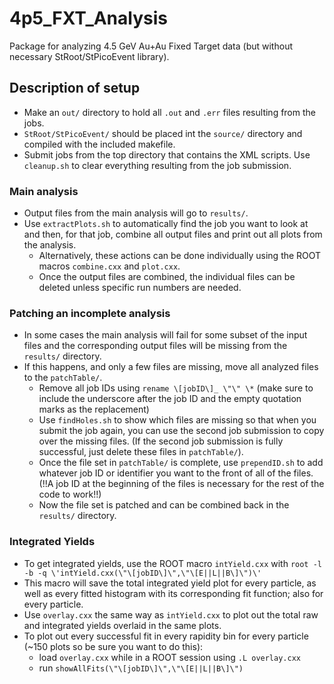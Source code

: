 # 4p5_FXT_Analysis
Package for analyzing 4.5 GeV Au+Au Fixed Target data (but without necessary StRoot/StPicoEvent library).

## Description of setup

* Make an `out/` directory to hold all `.out` and `.err` files resulting from the jobs. 
* `StRoot/StPicoEvent/` should be placed int the `source/` directory and compiled with the included makefile.
* Submit jobs from the top directory that contains the XML scripts. Use `cleanup.sh` to clear everything resulting from the job submission.

### Main analysis
* Output files from the main analysis will go to `results/`. 
* Use `extractPlots.sh` to automatically find the job you want to look at and then, for that job, combine all output files and print out all plots from the analysis.
  * Alternatively, these actions can be done individually using the ROOT macros `combine.cxx` and `plot.cxx`.
  * Once the output files are combined, the individual files can be deleted unless specific run numbers are needed.
  
### Patching an incomplete analysis
* In some cases the main analysis will fail for some subset of the input files and the corresponding output files will be missing from the `results/` directory.
* If this happens, and only a few files are missing, move all analyzed files to the `patchTable/`.
  * Remove all job IDs using `rename \[jobID\]_ \"\" \*` (make sure to include the underscore after the job ID and the empty quotation marks as the replacement)
  * Use `findHoles.sh` to show which files are missing so that when you submit the job again, you can use the second job submission to copy over the missing files. (If the second job submission is fully successful, just delete these files in `patchTable/`).
  * Once the file set in `patchTable/` is complete, use `prependID.sh` to add whatever job ID or identifier you want to the front of all of the files. (!!A job ID at the beginning of the files is necessary for the rest of the code to work!!)
  * Now the file set is patched and can be combined back in the `results/` directory.
  
### Integrated Yields
* To get integrated yields, use the ROOT macro `intYield.cxx` with `root -l -b -q \'intYield.cxx(\"\[jobID\]\",\"\[E||L||B\]\")\'`
* This macro will save the total integrated yield plot for every particle, as well as every fitted histogram with its corresponding fit function; also for every particle.
* Use `overlay.cxx` the same way as `intYield.cxx` to plot out the total raw and integrated yields overlaid in the same plots.
* To plot out every successful fit in every rapidity bin for every particle (~150 plots so be sure you want to do this):
  * load `overlay.cxx` while in a ROOT session using `.L overlay.cxx`
  * run `showAllFits(\"\[jobID\]\",\"\[E||L||B\]\")`


